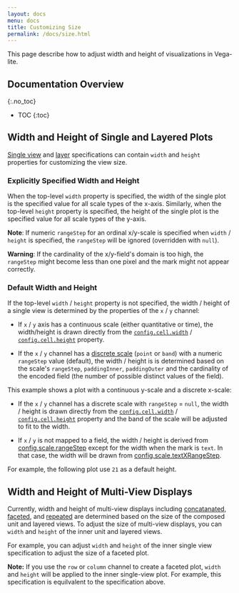 ```yaml
---
layout: docs
menu: docs
title: Customizing Size
permalink: /docs/size.html
---
```



This page describe how to adjust width and height of visualizations in Vega-lite.

## Documentation Overview
{:.no_toc}

* TOC
{:toc}

## Width and Height of Single and Layered Plots

[Single view](spec.html#single) and [layer](layer.html) specifications can contain `width` and `height` properties for customizing the view size.

### Explicitly Specified Width and Height

When the top-level `width` property is specified, the width of the single plot is the specified value for all scale types of the x-axis.  Similarly, when the top-level `height` property is specified, the height of the single plot is the specified value for all scale types of the y-axis.

<span class="vl-example" data-name="bar_size_explicit"></span>

**Note**: If numeric `rangeStep` for an ordinal x/y-scale is specified when `width` / `height` is specified, the `rangeStep` will be ignored (overridden with `null`).

**Warning**: If the cardinality of the x/y-field's domain is too high, the `rangeStep` might become less than one pixel and the mark might not appear correctly.

<span class="vl-example" data-name="bar_size_explicit_bad"></span>

### Default Width and Height

If the top-level `width` / `height` property is not specified, the width / height of a single view is determined by the properties of the `x` / `y` channel:

- If `x` / `y` axis has a continuous scale (either quantitative or time), the width/height is drawn directly from the [`config.cell.width`](config.html#cell-config) / [`config.cell.height`](config.html#cell-config) property.

- If the `x` / `y` channel has a [discrete scale](scale.html#discrete) (`point` or `band`) with a numeric `rangeStep` value (default), the width / height is is determined based on the scale's `rangeStep`, `paddingInner`, `paddingOuter` and the cardinality of the encoded field (the number of possible distinct values of the field).

<!-- TODO Explain more about the formula-->

This example shows a plot with a continuous y-scale and a discrete x-scale:

<span class="vl-example" data-name="bar_size_default"></span>

- If the `x` / `y` channel has a discrete scale with `rangeStep` = `null`, the width / height is drawn directly from the [`config.cell.width`](config.html#cell-config) / [`config.cell.height`](config.html#cell-config) property and the band of the scale will be adjusted to fit to the width.

<span class="vl-example" data-name="bar_size_fit"></span>

- If `x` / `y` is not mapped to a field, the width / height is derived from [config.scale.rangeStep](#scale-config) except for the width when the mark is `text`.  In that case, the width will be drawn from [config.scale.textXRangeStep](#scale-config).

For example, the following plot use `21` as a default height.

<span class="vl-example" data-name="bar_1d_rangestep_config"></span>

## Width and Height of Multi-View Displays

Currently, width and height of multi-view displays including [concatanated](concat.html), [faceted](facet.html), and [repeated](repeat.html) are determined based on the size of the composed unit and layered views.  To adjust the size of multi-view displays, you can `width` and `height` of the inner unit and layered views.

For example, you can adjust `width` and `height` of the inner single view specification to adjust the size of a faceted plot.

<span class="vl-example" data-name="normalized/trellis_scatter_small_normalized"></span>

__Note:__ If you use the `row` or `column` channel to create a faceted plot, `width` and `height` will be applied to the inner single-view plot.
For example, this specification is equilvalent to the specification above.

<span class="vl-example" data-name="trellis_scatter_small"></span>
